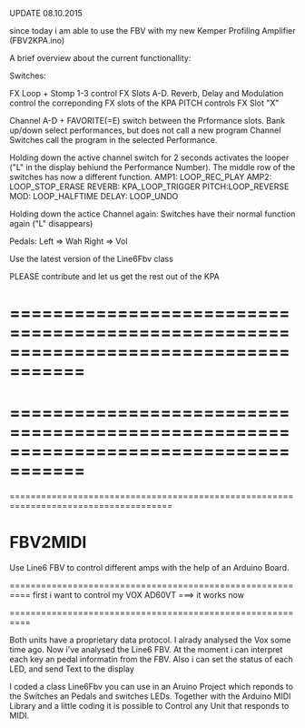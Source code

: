 UPDATE 08.10.2015

since today i am able to use the FBV with my new Kemper Profiling Amplifier (FBV2KPA.ino)

A brief overview about the current functionallity:


Switches:

FX Loop + Stomp 1-3 control FX Slots A-D.
Reverb, Delay and Modulation control the correponding FX slots of the KPA
PITCH controls FX Slot "X"

Channel A-D + FAVORITE(=E) switch between the Prformance slots.
Bank up/down select performances, but does not call a new program
Channel Switches call the program in the selected Performance.


Holding down the active channel switch for 2 seconds activates the looper ("L" in the display behiund the Performance Number).
The middle row of the switches has now a different function.
AMP1: LOOP_REC_PLAY
AMP2: LOOP_STOP_ERASE
REVERB: KPA_LOOP_TRIGGER
PITCH:LOOP_REVERSE
MOD: LOOP_HALFTIME
DELAY: LOOP_UNDO

Holding down the actice Channel again: Switches have their normal function again ("L" disappears)


Pedals:
Left => Wah
Right => Vol



Use the latest version of the Line6Fbv class 

PLEASE contribute and let us get the rest out of the KPA




=====================================================================================
=====================================================================================
=====================================================================================
=====================================================================================
=====================================================================================

# FBV2MIDI
Use Line6 FBV to control different amps with the help of an Arduino Board.



==========================================================
first i want to control my VOX AD60VT
===> it works now

==========================================================

Both units have a proprietary data protocol.
I alrady analysed the Vox some time ago. 
Now i've analysed the Line6 FBV. 
At the moment i can interpret each key an pedal informatin from the FBV.
Also i can set the status of each LED, and send Text to the display

I coded a class Line6Fbv you can use in an Aruino Project which reponds to the Switches an Pedals and switches LEDs.
Together with the Arduino MIDI Library and a little coding it is possible to Control any Unit that responds to MIDI.






